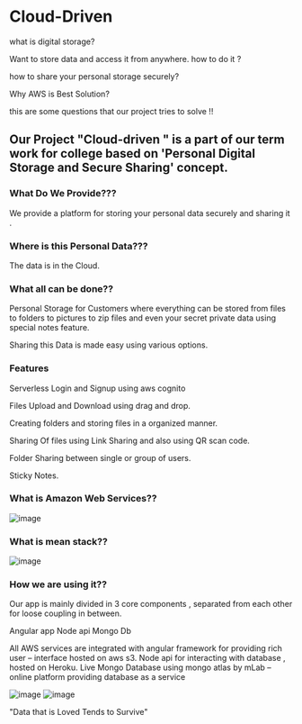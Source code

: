# Cloud-Driven


what is digital storage?



Want to store data and access it from anywhere. how to do it ? 



how to share your personal storage securely?




Why AWS is Best Solution?




this are some questions that our project tries to solve !!





## Our Project "Cloud-driven " is a part of our term work for college based on 'Personal Digital Storage and Secure Sharing' concept.



### What Do We Provide???



We provide a platform for storing your personal data securely and sharing it .	




### Where is this Personal Data???




The data is in the Cloud.




### What all can be done??




Personal Storage for Customers where everything can be stored from files to folders to pictures to zip files and even your secret private data using special notes feature.



Sharing this Data is made easy using various options.




### Features


Serverless Login and Signup using aws cognito

Files Upload and Download using drag and drop.

Creating folders and storing files in a organized manner.

Sharing Of files using Link Sharing and also using QR scan code.

Folder Sharing between single or group of users.

Sticky Notes.



### What is Amazon Web Services??


![image](https://user-images.githubusercontent.com/48589838/79836650-10686480-83ce-11ea-9ab5-f6022c1696ae.png)



### What is mean stack??


![image](https://user-images.githubusercontent.com/48589838/79836694-224a0780-83ce-11ea-9270-4cdc5094473f.png)



### How we are using it??


Our app is mainly divided in 3 core components , separated from each other for loose coupling in between.

Angular app
Node api
Mongo Db

All AWS services are integrated with angular framework for providing rich user – interface hosted on aws s3.
Node api  for interacting with database , hosted on Heroku.
Live Mongo Database using mongo atlas by mLab – online platform providing database as a service  


![image](https://user-images.githubusercontent.com/48589838/79836773-3857c800-83ce-11ea-830d-f9b1e5dbd6bd.png)
![image](https://user-images.githubusercontent.com/48589838/79836777-3b52b880-83ce-11ea-8cf5-6ee1487233ed.png)



"Data that is Loved Tends to Survive"
